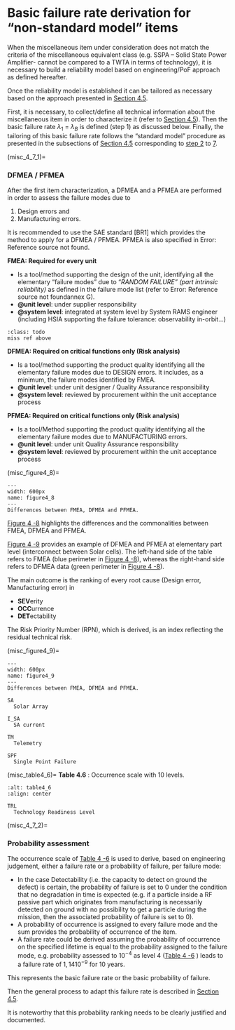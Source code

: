 # Basic failure rate derivation for “non-standard model” items

When the miscellaneous item under consideration does not match the criteria of the miscellaneous equivalent class (e.g. SSPA – Solid State Power Amplifier- cannot be compared to a TWTA in terms of technology), it is necessary to build a reliability model based on engineering/PoF approach as defined hereafter.

Once the reliability model is established it can be tailored as necessary based on the approach presented in [Section 4.5](05_process_reliability_modelling_misc.md).

First, it is necessary, to collect/define all technical information about the miscellaneous item in order to characterize it (refer to [Section 4.5](05_process_reliability_modelling_misc.md)). Then the basic failure rate $\lambda_{1}$ = $\lambda_{B}$ is defined (step 1) as discussed below. Finally, the tailoring of this basic failure rate follows the “standard model” procedure as presented in the subsections of [Section 4.5](05_process_reliability_modelling_misc.md) corresponding to [step 2](misc_step2) to [7](misc_step7).


(misc_4_7_1)=
### DFMEA / PFMEA

After the first item characterization, a DFMEA and a PFMEA are performed in order to assess the failure modes due to 

1. Design errors and
2. Manufacturing errors.

It is recommended to use the SAE standard [BR1] which provides the method to apply for a DFMEA / PFMEA. PFMEA is also specified in Error: Reference source not found.

**FMEA: Required for every unit**

* Is a tool/method supporting the design of the unit, identifying all the elementary “failure modes” due to “_RANDOM FAILURE” (part intrinsic reliability)_ as defined in the failure mode list (refer to Error: Reference source not foundannex G). 
* **@unit level**: under supplier responsibility
* **@system level**: integrated at system level by System RAMS engineer (including HSIA supporting the failure tolerance: observability in-orbit…)

```{admonition} Todo
:class: todo
miss ref above
```

**DFMEA: Required on critical functions only (Risk analysis)**

* Is a tool/method supporting the product quality identifying all the elementary failure modes due to DESIGN errors. It includes, as a minimum, the failure modes identified by FMEA.
* **@unit level**: under unit designer / Quality Assurance responsibility
* **@system level**: reviewed by procurement within the unit acceptance process

**PFMEA: Required on critical functions only (Risk analysis)**

* Is a tool/Method supporting the product quality identifying all the elementary failure modes due to MANUFACTURING errors.
* **@unit level**: under unit Quality Assurance responsibility
* **@system level**: reviewed by procurement within the unit acceptance process

(misc_figure4_8)=
```{figure} ../picture/figure4_8.png
---
width: 600px
name: figure4_8
---
Differences between FMEA, DFMEA and PFMEA.
```

[Figure 4 -8](misc_figure4_8) highlights the differences and the commonalities between FMEA, DFMEA and PFMEA.

[Figure 4 -9](misc_figure4_9)  provides an example of DFMEA and PFMEA at elementary part level (interconnect between Solar cells). The left-hand side of the table refers to FMEA (blue perimeter in [Figure 4 -8](misc_figure4_8)), whereas the right-hand side refers to DFMEA data (green perimeter in [Figure 4 -8](misc_figure4_8)).

The main outcome is the ranking of every root cause (Design error, Manufacturing error) in

* **SEV**erity
* **OCC**urrence
* **DET**ectability

The Risk Priority Number (RPN), which is derived, is an index reflecting the residual technical risk.

(misc_figure4_9)=
```{figure} ../picture/figure4_10.png
---
width: 600px
name: figure4_9
---
Differences between FMEA, DFMEA and PFMEA.
```

```{glossary}
SA
  Solar Array

I_SA
  SA current

TM
  Telemetry

SPF
  Single Point Failure
```

(misc_table4_6)=
**Table 4.6** : Occurrence scale with 10 levels.

```{image} ../picture/figure4_11.png
:alt: table4_6
:align: center
```

```{glossary}
TRL
  Technology Readiness Level
```


(misc_4_7_2)=
### Probability assessment

The occurrence scale of [Table 4 -6](misc_table4_6) is used to derive, based on engineering judgement, either a failure rate or a probability of failure, per failure mode:

* In the case Detectability (i.e. the capacity to detect on ground the defect) is certain, the probability of failure is set to 0 under the condition that no degradation in time is expected (e.g.  if a particle inside a RF passive part which originates from manufacturing is necessarily detected on ground with no possibility to get a particle during the mission, then the associated probability of failure is set to 0).
* A probability of occurrence is assigned to every failure mode and the sum provides the probability of occurrence of the item.
* A failure rate could be derived assuming the probability of occurrence on the specified lifetime is equal to the probability assigned to the failure mode, e.g. probability assessed to $10^{-4}$ as level 4 ([Table 4 -6](misc_table4_6) ) leads to a failure rate of $1,14 10^{-9}$ for 10 years.


This represents the basic failure rate or the basic probability of failure.

Then the general process to adapt this failure rate is described in [Section 4.5](05_process_reliability_modelling_misc.md).

It is noteworthy that this probability ranking needs to be clearly justified and documented.
